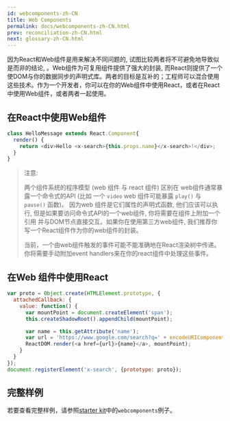 ```yaml
---
id: webcomponents-zh-CN
title: Web Components
permalink: docs/webcomponents-zh-CN.html
prev: reconciliation-zh-CN.html
next: glossary-zh-CN.html
---
```


因为React和Web组件是用来解决不同问题的, 试图比较两者将不可避免地导致似是而非的结论, 。Web组件为可复用组件提供了强大的封装, 而React则提供了一个使DOM与你的数据同步的声明式库。两者的目标是互补的；工程师可以混合使用这些技术。作为一个开发者，你可以在你的Web组件中使用React，或者在React中使用Web组件，或者两者一起使用。

## 在React中使用Web组件

```javascript
class HelloMessage extends React.Component{
  render() {
    return <div>Hello <x-search>{this.props.name}</x-search>!</div>;
  }
}
```

> 注意:
>
> 两个组件系统的程序模型 (web 组件 与 react 组件) 区别在
> web组件通常暴露一个命令式的API (比如 一个 `video` web 组件可能暴露 `play()`
> 与 `pause()` 函数)。 因为web 组件是它们属性的声明式函数,
> 他们应该可以执行, 但是如果要访问命令式API的一个web组件, 你将需要在组件上附加一个引用
> 并与DOM节点直接交互。如果你在使用第三方web组件, 
> 我们推荐你写一个React组件作为你的web组件的封装。
> 
> 当前，一个由web组件触发的事件可能不能准确地在React渲染树中传递。
> 你将需要手动附加event handlers来在你的react组件中处理这些事件。


## 在Web 组件中使用React


```javascript
var proto = Object.create(HTMLElement.prototype, {
  attachedCallback: {
    value: function() {
      var mountPoint = document.createElement('span');
      this.createShadowRoot().appendChild(mountPoint);

      var name = this.getAttribute('name');
      var url = 'https://www.google.com/search?q=' + encodeURIComponent(name);
      ReactDOM.render(<a href={url}>{name}</a>, mountPoint);
    }
  }
});
document.registerElement('x-search', {prototype: proto});
```

## 完整样例

若要查看完整样例，请参照[starter kit](/react/downloads.html)中的`webcomponents`例子。

